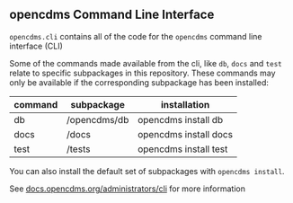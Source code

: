## opencdms Command Line Interface

`opencdms.cli` contains all of the code for the `opencdms` command line
interface (CLI)

Some of the commands made available from the cli, like `db`, `docs` and
`test` relate to specific subpackages in this repository. These commands
may only be available if the corresponding subpackage has been installed:

| command | subpackage   | installation          |
|---------|--------------|-----------------------|
| db      | /opencdms/db | opencdms install db   |
| docs    | /docs        | opencdms install docs |
| test    | /tests       | opencdms install test |

You can also install the default set of subpackages with `opencdms install`.

See [docs.opencdms.org/administrators/cli][cli] for more information

[cli]: https://docs.opencdms.org/administrators/cli
